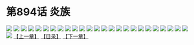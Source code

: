# 第894话 炎族
![](https://mhpic.xiaomingtaiji.net/comic/D/斗破苍穹/第894话F0_318448/1.jpg-zymk.middle.webp)
![](https://mhpic.xiaomingtaiji.net/comic/D/斗破苍穹/第894话F0_318448/2.jpg-zymk.middle.webp)
![](https://mhpic.xiaomingtaiji.net/comic/D/斗破苍穹/第894话F0_318448/3.jpg-zymk.middle.webp)
![](https://mhpic.xiaomingtaiji.net/comic/D/斗破苍穹/第894话F0_318448/4.jpg-zymk.middle.webp)
![](https://mhpic.xiaomingtaiji.net/comic/D/斗破苍穹/第894话F0_318448/5.jpg-zymk.middle.webp)
![](https://mhpic.xiaomingtaiji.net/comic/D/斗破苍穹/第894话F0_318448/6.jpg-zymk.middle.webp)
![](https://mhpic.xiaomingtaiji.net/comic/D/斗破苍穹/第894话F0_318448/7.jpg-zymk.middle.webp)
![](https://mhpic.xiaomingtaiji.net/comic/D/斗破苍穹/第894话F0_318448/8.jpg-zymk.middle.webp)
![](https://mhpic.xiaomingtaiji.net/comic/D/斗破苍穹/第894话F0_318448/9.jpg-zymk.middle.webp)
![](https://mhpic.xiaomingtaiji.net/comic/D/斗破苍穹/第894话F0_318448/10.jpg-zymk.middle.webp)
![](https://mhpic.xiaomingtaiji.net/comic/D/斗破苍穹/第894话F0_318448/11.jpg-zymk.middle.webp)
![](https://mhpic.xiaomingtaiji.net/comic/D/斗破苍穹/第894话F0_318448/12.jpg-zymk.middle.webp)
![](https://mhpic.xiaomingtaiji.net/comic/D/斗破苍穹/第894话F0_318448/13.jpg-zymk.middle.webp)
![](https://mhpic.xiaomingtaiji.net/comic/D/斗破苍穹/第894话F0_318448/14.jpg-zymk.middle.webp)
![](https://mhpic.xiaomingtaiji.net/comic/D/斗破苍穹/第894话F0_318448/15.jpg-zymk.middle.webp)
![](https://mhpic.xiaomingtaiji.net/comic/D/斗破苍穹/第894话F0_318448/16.jpg-zymk.middle.webp)
![](https://mhpic.xiaomingtaiji.net/comic/D/斗破苍穹/第894话F0_318448/17.jpg-zymk.middle.webp)
![](https://mhpic.xiaomingtaiji.net/comic/D/斗破苍穹/第894话F0_318448/18.jpg-zymk.middle.webp)
![](https://mhpic.xiaomingtaiji.net/comic/D/斗破苍穹/第894话F0_318448/19.jpg-zymk.middle.webp)
![](https://mhpic.xiaomingtaiji.net/comic/D/斗破苍穹/第894话F0_318448/20.jpg-zymk.middle.webp)
![](https://mhpic.xiaomingtaiji.net/comic/D/斗破苍穹/第894话F0_318448/21.jpg-zymk.middle.webp)
![](https://mhpic.xiaomingtaiji.net/comic/D/斗破苍穹/第894话F0_318448/22.jpg-zymk.middle.webp)
![](https://mhpic.xiaomingtaiji.net/comic/D/斗破苍穹/第894话F0_318448/23.jpg-zymk.middle.webp)
![](https://mhpic.xiaomingtaiji.net/comic/D/斗破苍穹/第894话F0_318448/24.jpg-zymk.middle.webp)
![](https://mhpic.xiaomingtaiji.net/comic/D/斗破苍穹/第894话F0_318448/25.jpg-zymk.middle.webp)
![](https://mhpic.xiaomingtaiji.net/comic/D/斗破苍穹/第894话F0_318448/26.jpg-zymk.middle.webp)
[【上一章】](./897.md)
[【目录】](./README.md)
[【下一章】](./899.md)

